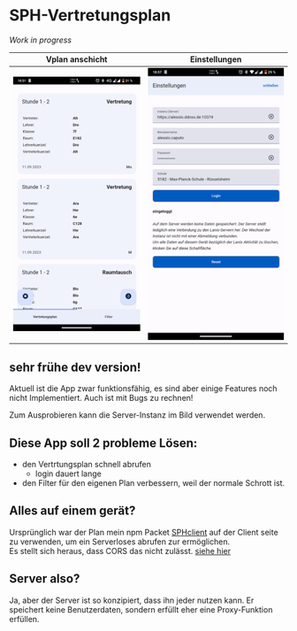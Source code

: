 # SPH-Vertretungsplan

<i>Work in progress</i>

Vplan anschicht         |  Einstellungen
:----------------------------:|:----------------------------:
![](showcase/screenshot1.png) | ![](showcase/screenshot2.png)


## sehr frühe dev version!
Aktuell ist die App zwar funktionsfähig, es sind aber einige Features noch nicht Implementiert. Auch ist mit Bugs zu rechnen!

Zum Ausprobieren kann die Server-Instanz im Bild verwendet werden. 

## Diese App soll 2 probleme Lösen:

- den Vertrtungsplan schnell abrufen
    - login dauert lange
- den Filter für den eigenen Plan verbessern, weil der normale Schrott ist. 

## Alles auf einem gerät?
Ursprünglich war der Plan mein npm Packet <a href="https://www.npmjs.com/package/sphclient">SPHclient</a> auf der Client seite zu verwenden, um ein Serverloses abrufen zur ermöglichen. <br> Es stellt sich heraus, dass CORS das nicht zulässt. <a href="https://ionicframework.com/docs/troubleshooting/cors">siehe hier</a>

## Server also?
Ja, aber der Server ist so konzipiert, dass ihn jeder nutzen kann. Er speichert keine Benutzerdaten, sondern erfüllt eher eine Proxy-Funktion erfüllen.